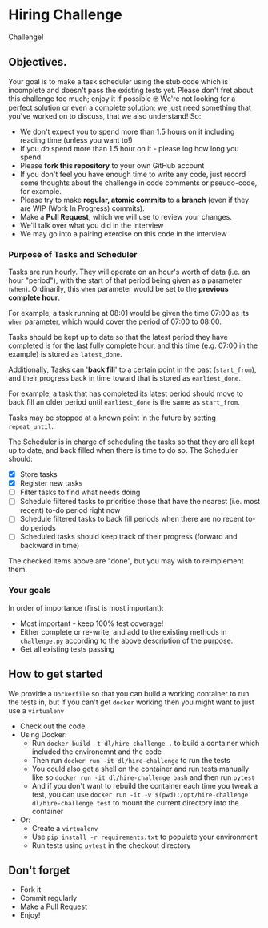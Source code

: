 # Hiring Challenge
Challenge!

## Objectives.
Your goal is to make a task scheduler using the stub code which is incomplete
and doesn't pass the existing tests yet. Please don't fret
about this challenge too much; enjoy it if possible 🤓
We're not looking for a perfect solution or even a complete solution; we just
need something that you've worked on to discuss, that we also understand! So:

- We don't expect you to spend more than 1.5 hours on it including reading time (unless you want to!)
- If you *do* spend more than 1.5 hour on it - please log how long you spend
- Please **fork this repository** to your own GitHub account
- If you don't feel you have enough time to write any code, just record some thoughts about the challenge in code comments or pseudo-code, for example.
- Please try to make **regular, atomic commits** to a **branch** (even if they are WIP (Work In Progress) commits).
- Make a **Pull Request**, which we will use to review your changes.
- We'll talk over what you did in the interview
- We may go into a pairing exercise on this code in the interview

### Purpose of Tasks and Scheduler

Tasks are run hourly. They will operate on an hour's worth of data (i.e. an hour
"period"), with the start of that period being given as a parameter (`when`).
Ordinarily, this `when` parameter would be set to the **previous complete hour**.


For example, a task running at 08:01 would be given the time 07:00 as
its `when` parameter, which would cover the period of 07:00 to 08:00.


Tasks should be kept up to date so that the latest period they have completed is
for the last fully complete hour, and this time (e.g. 07:00 in the example) is
stored as `latest_done`.


Additionally, Tasks can '**back fill**' to a certain point in the past
(`start_from`), and their progress back in time toward that is stored as
`earliest_done`.

For example, a task that has completed its latest period
should move to back fill an older period until `earliest_done` is the same as
`start_from`.


Tasks may be stopped at a known point in the future by setting `repeat_until`.


The Scheduler is in charge of scheduling the tasks so that they are all kept up
to date, and back filled when there is time to do so. The Scheduler should:
- [x] Store tasks
- [x] Register new tasks
- [ ] Filter tasks to find what needs doing
- [ ] Schedule filtered tasks to prioritise those that have the nearest (i.e. most recent) to-do period right now
- [ ] Schedule filtered tasks to back fill periods when there are no recent to-do periods
- [ ] Scheduled tasks should keep track of their progress (forward and backward in time)

The checked items above are "done", but you may wish to reimplement them.

### Your goals
In order of importance (first is most important):

- Most important - keep 100% test coverage!
- Either complete or re-write, and add to the existing methods in `challenge.py` according to the above description of the purpose.
- Get all existing tests passing

## How to get started

We provide a `Dockerfile` so that you can build a working container to run the
tests in, but if you can't get `docker` working then you might want to just use
a `virtualenv`

- Check out the code
- Using Docker:
  - Run `docker build -t dl/hire-challenge .` to build a container which included the environemnt and the code
  - Then run `docker run -it dl/hire-challenge` to run the tests
  - You could also get a shell on the container and run tests manually like so `docker run -it dl/hire-challenge bash` and then run `pytest`
  - And if you don't want to rebuild the container each time you tweak a test, you can use `docker run -it -v $(pwd):/opt/hire-challenge dl/hire-challenge test` to mount the current directory into the container
- Or:
  - Create a `virtualenv`
  - Use `pip install -r requirements.txt` to populate your environment
  - Run tests using `pytest` in the checkout directory

## Don't forget

- Fork it
- Commit regularly
- Make a Pull Request
- Enjoy!
